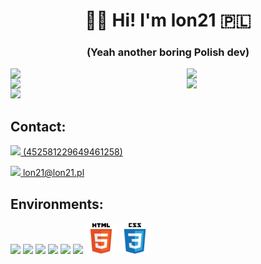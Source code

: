 <h1 align="center">🙋‍♂️ Hi! I'm lon21 &#127477;&#127473;</h1>
<h3 align="center">(Yeah another boring Polish dev)</h3>


<img src="https://github-readme-stats.vercel.app/api/?username=lon21&show_icons=true&include_all_commits&theme=dark" align="left" width="55%">
<img src="https://github-readme-stats.vercel.app/api/top-langs/?username=lon21&theme=dark" width="44%" align="right"><img href="https://discord.com/users/452581229649461258" src=https://lanyard-profile-readme.vercel.app/api/452581229649461258 align="left" width="55%">

<img src="https://spotify-recently-played-readme.vercel.app/api?user=lewlon" width="44%" align="right">
<img src="https://komarev.com/ghpvc/?username=lon21&color=000000&style=for-the-badge" width="55%">
</br>

<h2>Contact:</h2>
<a href="discord.com/users/452581229649461258"><img src="https://www.freepnglogos.com/uploads/discord-logo-png/concours-discord-cartes-voeux-fortnite-france-6.png" width="60px"> (452581229649461258)</a>

<a href="mailto:lon21@lon21.pl"><img src="https://www.freepnglogos.com/uploads/email-png/email-png-high-resolution-web-icons-png-27.png" width="60px"> lon21@lon21.pl</a>


<h2>Environments:</h2>
<a href="https://js.org"><img src="https://upload.wikimedia.org/wikipedia/commons/thumb/6/6a/JavaScript-logo.png/800px-JavaScript-logo.png" width="50px"></a>
<a href="https://www.typescriptlang.org/"><img src="https://www.saashub.com/images/app/service_logos/11/ad388324edad/large.png?1531424414" width="50px"></a>
<a href="https://nodejs.org"><img src="https://seeklogo.com/images/N/nodejs-logo-FBE122E377-seeklogo.com.png" height="50px"></a>
<a href="https://www.java.com/"><img src="https://upload.wikimedia.org/wikipedia/en/thumb/3/30/Java_programming_language_logo.svg/1200px-Java_programming_language_logo.svg.png" height="50px"></a>
<a href="https://www.mongodb.com/"><img src="https://upload.wikimedia.org/wikipedia/commons/thumb/9/93/MongoDB_Logo.svg/2560px-MongoDB_Logo.svg.png" height="50px"></a>
<a href="https://www.linux.org/"><img src="https://1000logos.net/wp-content/uploads/2017/03/LINUX-LOGO.png" height="50px"></a>
<a href="https://www.w3schools.com/html/"><img src="https://raw.githubusercontent.com/devicons/devicon/master/icons/html5/html5-original-wordmark.svg" height="50px"></a>
<a href="https://www.w3schools.com/css/"><img src="https://raw.githubusercontent.com/devicons/devicon/master/icons/css3/css3-original-wordmark.svg" height="50px"></a>
<a href=""><img src="" height="50px"></a>
<a href=""><img src="" height="50px"></a>
